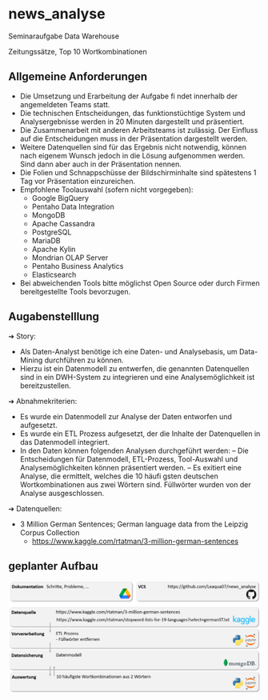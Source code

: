 # news_analyse
Seminaraufgabe Data Warehouse

Zeitungssätze, Top 10 Wortkombinationen

## Allgemeine Anforderungen
- Die Umsetzung und Erarbeitung der Aufgabe fi ndet innerhalb der angemeldeten Teams statt.
- Die technischen Entscheidungen, das funktionstüchtige System und Analysergebnisse werden in 20 Minuten dargestellt und präsentiert. 
- Die Zusammenarbeit mit anderen Arbeitsteams ist zulässig. Der Einfluss auf die Entscheidungen muss in der Präsentation dargestellt werden.
- Weitere Datenquellen sind für das Ergebnis nicht notwendig, können nach eigenem Wunsch jedoch in die Lösung aufgenommen werden. Sind dann aber auch in der Präsentation nennen.
- Die Folien und Schnappschüsse der Bildschirminhalte sind spätestens 1 Tag vor Präsentation einzureichen.
- Empfohlene Toolauswahl (sofern nicht vorgegeben):
    - Google BigQuery
    - Pentaho Data Integration
    - MongoDB
    - Apache Cassandra
    - PostgreSQL
    - MariaDB
    - Apache Kylin
    - Mondrian OLAP Server
    - Pentaho Business Analytics
    - Elasticsearch
- Bei abweichenden Tools bitte möglichst Open Source oder durch Firmen bereitgestellte Tools bevorzugen.

## Augabenstelllung
➔ Story:
- Als Daten-Analyst benötige ich eine Daten- und Analysebasis, um Data-Mining durchführen zu können. 
- Hierzu ist ein Datenmodell zu entwerfen, die genannten Datenquellen sind in ein DWH-System zu integrieren 
und eine Analysemöglichkeit ist bereitzustellen.

➔ Abnahmekriterien:
- Es wurde ein Datenmodell zur Analyse der Daten entworfen und aufgesetzt.
- Es wurde ein ETL Prozess aufgesetzt, der die Inhalte der Datenquellen in das Datenmodell integriert.
- In den Daten können folgenden Analysen durchgeführt werden: 
– Die Entscheidungen für Datenmodell, ETL-Prozess, Tool-Auswahl und Analysemöglichkeiten 
können präsentiert werden.
– Es exitiert eine Analyse, die ermittelt, welches die 10 häufi gsten deutschen Wortkombinationen 
aus zwei Wörtern sind. Füllwörter wurden von der Analyse ausgeschlossen.

➔ Datenquellen:
- 3 Million German Sentences; German language data from the Leipzig Corpus Collection
    - https://www.kaggle.com/rtatman/3-million-german-sentences

## geplanter Aufbau
![aufbau](aufbau.png)